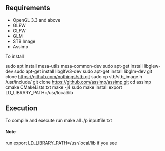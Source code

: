 ## Requirements
- OpenGL 3.3 and above
- GLEW
- GLFW
- GLM
- STB Image
- Assimp

To install 

sudo apt install mesa-utils mesa-common-dev
sudo apt-get install libglew-dev
sudo apt-get install libglfw3-dev
sudo apt-get install libglm-dev
git clone https://github.com/nothings/stb.git
sudo cp stb/stb_image.h /usr/include/
git clone https://github.com/assimp/assimp.git
cd assimp
cmake CMakeLists.txt
make -j4
sudo make install
export LD_LIBRARY_PATH=/usr/local/lib


## Execution
To compile and execute run
make all
./p inputfile.txt

#### Note
run
export LD_LIBRARY_PATH=/usr/local/lib
if you see <error while loading shared libraries: libassimp.so.4: cannot open shared object file: No such file or directory>


